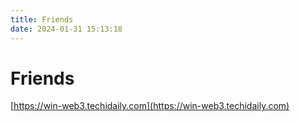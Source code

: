 ```yaml
---
title: Friends
date: 2024-01-31 15:13:18
---
```


# Friends

[https://win-web3.techidaily.com](https://win-web3.techidaily.com)